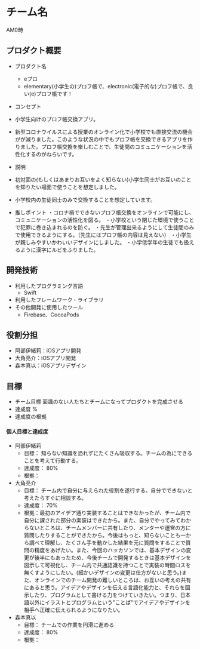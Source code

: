 # チーム名
AM0時
## プロダクト概要
- プロダクト名
  - eプロ
  - elementary(小学生の)プロフ帳で、electronic(電子的な)プロフ帳で、良い(e)プロフ帳です！
- コンセプト
 - 小学生向けのプロフ帳交換アプリ。
 - 新型コロナウイルスによる授業のオンライン化で小学校でも直接交流の機会がが減りました。このような状況の中でもプロフ帳を交換できるアプリを作りました。プロフ帳交換を楽しむことで、生徒間のコミュニケーションを活性化するのがねらいです。

- 説明
 - 初対面の(もしくはあまりお互いをよく知らない)小学生同士がお互いのことを知りたい場面で使うことを想定しました。
 - 小学校内の生徒同士のみで交換することを想定しています。
- 推しポイント
 ・コロナ禍でできないプロフ帳交換をオンラインで可能にし、コミュニケーションの活性化を図る。
 ・小学校という閉じた環境で使うことで犯罪に巻き込まれるのを防ぐ。
 ・先生が管理出来るようにして生徒間のみで使用できるようにする。（先生にはプロフ帳の内容は見えない）
 ・小学生が親しみやすいかわいいデザインにしました。
 ・小学低学年の生徒でも扱えるように漢字にルビをふりました。

## 開発技術
- 利用したプログラミング言語
  - Swift
- 利用したフレームワーク・ライブラリ
- その他開発に使用したツール
  - Firebase、CocoaPods

## 役割分担
- 阿部伊緒莉：iOSアプリ開発
- 大角亮介：iOSアプリ開発
- 森本真以：iOSアプリデザイン

## 目標
- チーム目標
  面識のない人たちとチームになってプロダクトを完成させる
- 達成度
%
- 達成度の根拠


#### 個人目標と達成度
- 阿部伊緒莉 
  - 目標：  知らない知識を恐れずにたくさん吸収する。チームの為にできることを考えて行動する。
  - 達成度： 80%  
  - 根拠：  
- 大角亮介  
  - 目標：  チーム内で自分に与えられた役割を遂行する。自分でできないと考えたらすぐに相談する。
  - 達成度： 70%  
  - 根拠：最初のアイデア通り実装することはできなかったが、チーム内で自分に課された部分の実装はできたから。また、自分でやってみてわからないところは、チームメンバーに共有したり、メンターや運営の方に質問したりすることができたから。今後はもっと、知らないことも一から調べて理解し、たくさん手を動かした結果を元に質問をすることで質問の精度をあげたい。また、今回のハッカソンでは、基本デザインの変更が後半にもあったため、今後チームで開発するときは基本デザインを図示して可視化し、チーム内で共通認識を持つことで実装の時間ロスを無くすようにしたい。(細かいデザインの変更は仕方がないと思う。)また、オンラインでのチーム開発の難しいところは、お互いの考えの共有にあると思う。アイデアやデザインを伝える言語化能力と、それらを図示したり、プログラムとして書ける力をつけていきたい。つまり、日本語以外にイラストとプログラムという"ことば"でアイデアやデザインを相手へ正確に伝えられるようになりたい。
- 森本真以  
  - 目標：  チームでの作業を円滑に進める
  - 達成度： 80%  
  - 根拠： 
